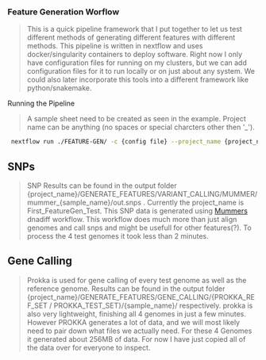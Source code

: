 ### Feature Generation Worflow

> This is a quick pipeline framework that I put together to let us test different methods of generating different features with different methods. This pipeline is written in nextflow and uses docker/singularity containers to deploy software. Right now I only have configuration files for running on my clusters, but we can add configuration files for it to run locally or on just about any system. We could also later incorporate this tools into a different framework like python/snakemake.

Running the Pipeline

> A sample sheet need to be created as seen in the example. Project name can be anything (no spaces or special charcters other then '_').

```bash
 nextflow run ./FEATURE-GEN/ -c {config file} --project_name {project_name} --sample_sheet {/path/to/samplesheet.csv}
```

## SNPs

> SNP Results can be found in the output folder {project_name}/GENERATE_FEATURES/VARIANT_CALLING/MUMMER/mummer_{sample_name}/out.snps . Currently the project_name is First_FeatureGen_Test. This SNP data is generated using [Mummers](https://github.com/mummer4/mummer) dnadiff workflow. This workflow does much more than just align genomes and call snps and might be usefull for other features(?). To process the 4 test genomes it took less than 2 minutes.

## Gene Calling

> Prokka is used for gene calling of every test genome as well as the reference genome. Results can be found in the output folder {project_name}/GENERATE_FEATURES/GENE_CALLING/{PROKKA_REF_SET / PROKKA_TEST_SET}/{sample_name}/ respectively. prokka is also very lightweight, finishing all 4 genomes in just a few minutes. However PROKKA generates a lot of data, and we will most likely need to pair down what files we actually need. For these 4 Genomes it generated about 256MB of data. For now I have just copied all of the data over for everyone to inspect.

